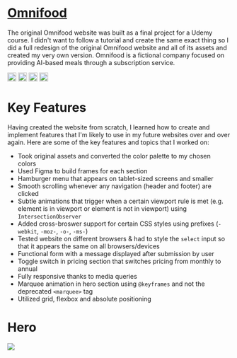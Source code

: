 # <a href="https://omnifood-redesign-aniket.netlify.app" target="_blank">Omnifood</a>
The original Omnifood website was built as a final project for a Udemy course. I didn't want to follow a tutorial and create the same exact thing so I did a full redesign of the original Omnifood website and all of its assets and created my very own version. Omnifood is a fictional company focused on providing AI-based meals through a subscription service. 

<img src="https://user-images.githubusercontent.com/25181517/189715289-df3ee512-6eca-463f-a0f4-c10d94a06b2f.png" width="20px">  <img src="https://user-images.githubusercontent.com/25181517/192158954-f88b5814-d510-4564-b285-dff7d6400dad.png" width="20px"> <img src="https://user-images.githubusercontent.com/25181517/183898674-75a4a1b1-f960-4ea9-abcb-637170a00a75.png" width="20px">  <img src="https://user-images.githubusercontent.com/25181517/117447155-6a868a00-af3d-11eb-9cfe-245df15c9f3f.png" width="20px">

# Key Features
Having created the website from scratch, I learned how to create and implement features that I'm likely to use in my future websites over and over again. Here are some of the key features and topics that I worked on:

- Took original assets and converted the color palette to my chosen colors
- Used Figma to build frames for each section
- Hamburger menu that appears on tablet-sized screens and smaller
- Smooth scrolling whenever any navigation (header and footer) are clicked
- Subtle animations that trigger when a certain viewport rule is met (e.g. element is in viewport or element is not in viewport) using `IntersectionObserver` 
- Added cross-broswer support for certain CSS styles using prefixes (`-webkit`, `-moz-`, `-o-`, `-ms-`)
- Tested website on different browsers & had to style the `select` input so that it appears the same on all browsers/devices
- Functional form with a message displayed after submission by user
- Toggle switch in pricing section that switches pricing from monthly to annual
- Fully responsive thanks to media queries
- Marquee animation in hero section using `@keyframes` and not the deprecated `<marquee>` tag
- Utilized grid, flexbox and absolute positioning

# Hero
<a href="https://omnifood-redesign-aniket.netlify.app" target="_blank">
<img src="https://user-images.githubusercontent.com/69382363/222127248-e76b2cca-46c5-43dc-86ed-b016a7b2f947.png" style="max-width:100%;"></a>
